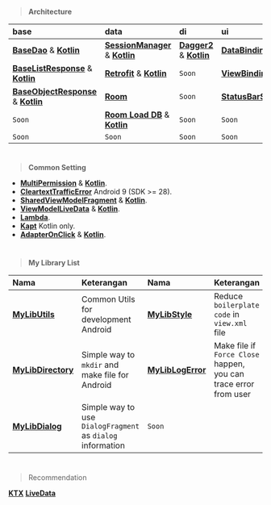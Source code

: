 > **Architecture**

| base                                                                                                                                                                      | data                                                                                                                                                    | di                                                                                                                                     | ui                                                                         | utils                                                                                                                    |
|:--------------------------------------------------------------------------------------------------------------------------------------------------------------------------|:--------------------------------------------------------------------------------------------------------------------------------------------------------|:---------------------------------------------------------------------------------------------------------------------------------------|:---------------------------------------------------------------------------|:-------------------------------------------------------------------------------------------------------------------------|
| [**BaseDao**](https://github.com/gzeinnumer/MyBasePackage#basedao) & [**Kotlin**](https://github.com/gzeinnumer/MyBasePackageKT#basedao)                                  | [**SessionManager**](https://github.com/gzeinnumer/SessionManager) & [**Kotlin**](https://github.com/gzeinnumer/SessionManager_kt)                      | [**Dagger2**](https://github.com/gzeinnumer/TrainingDaggerPandec) & [**Kotlin**](https://github.com/gzeinnumer/TrainingDaggerPandeckt) | [**DataBindingExample**](https://github.com/gzeinnumer/DataBindingExample) | [**Interceptor**](https://github.com/gzeinnumer/Interceptor) & [**Kotlin**](https://github.com/gzeinnumer/InterceptorKT) |
| [**BaseListResponse**](https://github.com/gzeinnumer/MyBasePackage#baselistresponse) & [**Kotlin**](https://github.com/gzeinnumer/MyBasePackageKT#baselistresponse)       | [**Retrofit**](https://github.com/gzeinnumer/RetrofitCRUD) & [**Kotlin**](https://github.com/gzeinnumer/BaseRetrofitkt)                                 | `Soon`                                                                                                                                 | [**ViewBindingExample**](https://github.com/gzeinnumer/ViewBindingExample) | `Soon`                                                                                                                   |
| [**BaseObjectResponse**](https://github.com/gzeinnumer/MyBasePackage#baseobjectresponse) & [**Kotlin**](https://github.com/gzeinnumer/MyBasePackageKT#baseobjectresponse) | [**Room**](https://github.com/gzeinnumer/AndroidJetpackRoom)                                                                                            | `Soon`                                                                                                                                 | [**StatusBarStyle**](https://github.com/gzeinnumer/StatusBarStyle)         | `Soon`                                                                                                                   |
| `Soon`                                                                                                                                                                    | [**Room Load DB**](https://github.com/gzeinnumer/ExternalRoomReadDbFromFile) & [**Kotlin**](https://github.com/gzeinnumer/ExternalRoomReadDbFromFilekt) | `Soon`                                                                                                                                 | `Soon`                                                                     | `Soon`                                                                                                                   |
| `Soon`                                                                                                                                                                    | `Soon`                                                                                                                                                  | `Soon`                                                                                                                                 | `Soon`                                                                     | `Soon`                                                                                                                   |

#
> **Common Setting**

- [**MultiPermission**](https://github.com/gzeinnumer/MultiPermition) & [**Kotlin**](https://github.com/gzeinnumer/MultiPermitionkt).
- [**CleartextTrafficError**](https://github.com/gzeinnumer/CleartextTrafficError)
  Android 9 (SDK >= 28).
- [**SharedViewModelFragment**](https://github.com/gzeinnumer/SharedViewModelFragment) & [**Kotlin**](https://github.com/gzeinnumer/SharedViewModelFragmentkt).
- [**ViewModelLiveData**](https://github.com/gzeinnumer/ViewModelLiveDataExample) & [**Kotlin**](https://github.com/gzeinnumer/ViewModelLiveDataExampleKT).
- [**Lambda**](https://github.com/gzeinnumer/Lambda).
- [**Kapt**](https://github.com/gzeinnumer/KaptExample) Kotlin only.
- [**AdapterOnClick**](https://github.com/gzeinnumer/AdapterOnClickListener) & [**Kotlin**](https://github.com/gzeinnumer/RecyclerView_kt).

#
> **My Library List**

| Nama                                                               | Keterangan                                                 | Nama                                                             | Keterangan                                                       |
|:-------------------------------------------------------------------|:-----------------------------------------------------------|:-----------------------------------------------------------------|:-----------------------------------------------------------------|
| [**MyLibUtils**](https://github.com/gzeinnumer/MyLibUtils)         | Common Utils for development Android                       | [**MyLibStyle**](https://github.com/gzeinnumer/MyLibStyle)       | Reduce `boilerplate code` in `view.xml` file                     |
| [**MyLibDirectory**](https://github.com/gzeinnumer/MyLibDirectory) | Simple way to `mkdir` and make file for Android            | [**MyLibLogError**](https://github.com/gzeinnumer/MyLibLogError) | Make file if `Force Close` happen, you can trace error from user |
| [**MyLibDialog**](https://github.com/gzeinnumer/MyLibDialog)       | Simple way to use `DialogFragment` as `dialog` information | `Soon`                                                           |                                                                  |

#
> Recommendation

[**KTX**](https://developer.android.com/kotlin/ktx)
[**LiveData**](https://developer.android.com/topic/libraries/architecture/livedata?hl=id)